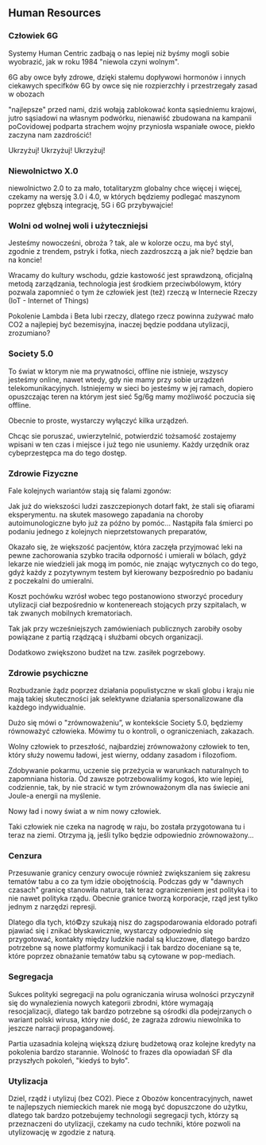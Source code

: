 
## Human Resources

### Człowiek 6G

Systemy Human Centric zadbają o nas lepiej niż byśmy mogli sobie wyobrazić, jak w roku 1984 "niewola czyni wolnym".

6G aby owce były zdrowe, dzięki stałemu dopływowi hormonów i innych ciekawych specifków
6G by owce się nie rozpierzchły i przestrzegały zasad w obozach

"najlepsze" przed nami, dziś wołają zablokować konta sąsiedniemu krajowi, jutro sąsiadowi na własnym podwórku, nienawiść zbudowana na kampanii poCovidowej podparta strachem wojny przyniosła wspaniałe owoce, piekło zaczyna nam zazdrościć!

Ukrzyżuj! Ukrzyżuj! Ukrzyżuj!

### Niewolnictwo X.0

niewolnictwo 2.0 to za mało, totalitaryzm globalny chce więcej i więcej, czekamy na wersję 3.0 i 4.0, w których będziemy podlegać maszynom poprzez głębszą integrację, 5G i 6G przybywajcie!

### Wolni od wolnej woli i użyteczniejsi

Jesteśmy nowocześni, obroża ?
tak, ale w kolorze oczu, ma być styl, zgodnie z trendem, pstryk i fotka, niech zazdroszczą a jak nie?
będzie ban na koncie!

Wracamy do kultury wschodu, gdzie kastowość jest sprawdzoną, oficjalną metodą zarządzania, technologia jest środkiem przeciwbólowym, który pozwala zapomnieć o tym że człowiek jest (też) rzeczą w Internecie Rzeczy (IoT - Internet of Things)

Pokolenie Lambda i Beta lubi rzeczy, dlatego rzecz powinna zużywać mało CO2 a najlepiej być bezemisyjna, inaczej będzie poddana utylizacji, zrozumiano?

### Society 5.0

To świat w ktorym nie ma prywatności, offline nie istnieje, wszyscy jesteśmy online, nawet wtedy, gdy nie mamy przy sobie urządzeń telekomunikacyjnych.
Istniejemy w sieci bo jesteśmy w jej ramach, dopiero opuszczając teren na którym jest sieć 5g/6g mamy możliwość poczucia się offline.

Obecnie to proste, wystarczy wyłączyć kilka urządzeń.

Chcąc sie poruszać, uwierzytelnić, potwierdzić tożsamość zostajemy wpisani w ten czas i miejsce i już tego nie usuniemy.
Każdy urzędnik oraz cybeprzestępca ma do tego dostęp.

### Zdrowie Fizyczne

Fale kolejnych wariantów stają się falami zgonów:

Jak już do wiekszości ludzi zaszczepionych dotarł fakt, że stali się ofiarami eksperymentu.
na skutek masowego zapadania na choroby autoimunologiczne było już za późno by pomóc...
Nastąpiła fala śmierci po podaniu jednego z kolejnych nieprzetstowanych preparatów,

Okazało się, że większość pacjentów, która zaczęła przyjmować leki na pewne zachorowania szybko traciła odporność i umierali w bólach, gdyż lekarze nie wiedzieli jak mogą im pomóc, nie znając wytycznych co do tego, gdyż każdy z pozytywnym testem był kierowany bezpośrednio po badaniu z poczekalni do umieralni.

Koszt pochówku wzrósł wobec tego postanowiono stworzyć procedury utylizacji ciał bezpośrednio w kontenereach stojących przy szpitalach, w tak zwanych mobilnych krematoriach.

Tak jak przy wcześniejszych zamówieniach publicznych zarobiły osoby powiązane z partią rządzącą i służbami obcych organizacji.

Dodatkowo zwiększono budżet na tzw. zasiłek pogrzebowy.

### Zdrowie psychiczne

Rozbudzanie żądz poprzez działania populistyczne w skali globu i kraju nie mają takiej skuteczności
jak selektywne działania spersonalizowane dla każdego indywidualnie.

Dużo się mówi o "zrównoważeniu”, w kontekście Society 5.0, będziemy równoważyć człowieka.
Mówimy tu o kontroli, o ograniczeniach, zakazach.

Wolny człowiek to przeszłość, najbardziej zrównoważony człowiek to ten, który służy nowemu ładowi, jest wierny, oddany zasadom i filozofiom.

Zdobywanie pokarmu, uczenie się przeżycia w warunkach naturalnych to zapomniana historia.
Od zawsze potrzebowaliśmy kogoś, kto wie lepiej, codziennie, tak, by nie stracić w tym zrównoważonym dla nas świecie ani Joule-a energii na myślenie.

Nowy ład i nowy świat a w nim nowy człowiek.

Taki człowiek nie czeka na nagrodę w raju, bo została przygotowana tu i teraz na ziemi.
Otrzyma ją, jeśli tylko będzie odpowiednio zrównoważony...

### Cenzura

Przesuwanie granicy cenzury owocuje również zwiększaniem się zakresu tematów tabu a co za tym idzie obojętnością.
Podczas gdy w "dawnych czasach" granicę stanowiła natura, tak teraz ograniczeniem jest polityka i to nie nawet polityka rządu.
Obecnie granice tworzą korporacje, rząd jest tylko jednym z narzędzi represji.

Dlatego dla tych, któ©zy szukają nisz do zagspodarowania eldorado potrafi pjawiać się i znikać błyskawicznie, wystarczy odpowiednio się przygotować,
kontakty między ludzkie nadal są kluczowe, dlatego bardzo potrzebne są nowe platformy komunikacji i tak bardzo doceniane są te, które
poprzez obnażanie tematów tabu są cytowane w pop-mediach.

### Segregacja

Sukces polityki segregacji na polu ograniczania wirusa wolności przyczynił się do wynalezienia nowych kategorii zbrodni, które wymagają resocjalizacji,
dlatego tak bardzo potrzebne są ośrodki dla podejrzanych o wariant polski wirusa, który nie dość, że zagraża zdrowiu niewolnika to jeszcze narracji propagandowej.

Partia uzasadnia kolejną większą dziurę budżetową oraz kolejne kredyty na pokolenia bardzo starannie.
Wolność to frazes dla opowiadań SF dla przyszłych pokoleń, "kiedyś to było".

### Utylizacja

Dziel, rządź i utylizuj (bez CO2).
Piece z Obozów koncentracyjnych, nawet te najlepszych niemieckich marek nie mogą być dopuszczone do użytku, dlatego tak bardzo potzebujemy technologii segregacji tych, którzy są przeznaczeni do utylizacji, czekamy na cudo techniki, które pozwoli na utylizowację w zgodzie z naturą.
